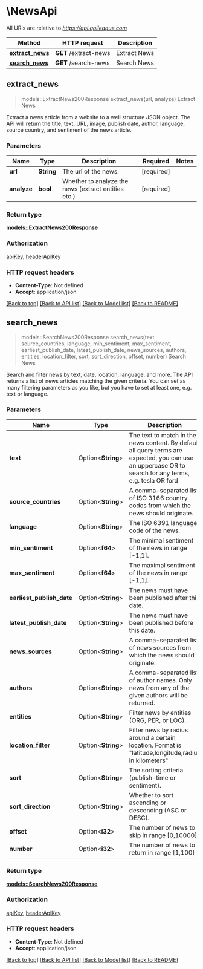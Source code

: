 # \NewsApi

All URIs are relative to *https://api.apileague.com*

Method | HTTP request | Description
------------- | ------------- | -------------
[**extract_news**](NewsApi.md#extract_news) | **GET** /extract-news | Extract News
[**search_news**](NewsApi.md#search_news) | **GET** /search-news | Search News



## extract_news

> models::ExtractNews200Response extract_news(url, analyze)
Extract News

Extract a news article from a website to a well structure JSON object. The API will return the title, text, URL, image, publish date, author, language, source country, and sentiment of the news article.

### Parameters


Name | Type | Description  | Required | Notes
------------- | ------------- | ------------- | ------------- | -------------
**url** | **String** | The url of the news. | [required] |
**analyze** | **bool** | Whether to analyze the news (extract entities etc.) | [required] |

### Return type

[**models::ExtractNews200Response**](extractNews_200_response.md)

### Authorization

[apiKey](../README.md#apiKey), [headerApiKey](../README.md#headerApiKey)

### HTTP request headers

- **Content-Type**: Not defined
- **Accept**: application/json

[[Back to top]](#) [[Back to API list]](../README.md#documentation-for-api-endpoints) [[Back to Model list]](../README.md#documentation-for-models) [[Back to README]](../README.md)


## search_news

> models::SearchNews200Response search_news(text, source_countries, language, min_sentiment, max_sentiment, earliest_publish_date, latest_publish_date, news_sources, authors, entities, location_filter, sort, sort_direction, offset, number)
Search News

Search and filter news by text, date, location, language, and more. The API returns a list of news articles matching the given criteria. You can set as many filtering parameters as you like, but you have to set at least one, e.g. text or language.

### Parameters


Name | Type | Description  | Required | Notes
------------- | ------------- | ------------- | ------------- | -------------
**text** | Option<**String**> | The text to match in the news content. By default all query terms are expected, you can use an uppercase OR to search for any terms, e.g. tesla OR ford |  |
**source_countries** | Option<**String**> | A comma-separated list of ISO 3166 country codes from which the news should originate. |  |
**language** | Option<**String**> | The ISO 6391 language code of the news. |  |
**min_sentiment** | Option<**f64**> | The minimal sentiment of the news in range [-1,1]. |  |
**max_sentiment** | Option<**f64**> | The maximal sentiment of the news in range [-1,1]. |  |
**earliest_publish_date** | Option<**String**> | The news must have been published after this date. |  |
**latest_publish_date** | Option<**String**> | The news must have been published before this date. |  |
**news_sources** | Option<**String**> | A comma-separated list of news sources from which the news should originate. |  |
**authors** | Option<**String**> | A comma-separated list of author names. Only news from any of the given authors will be returned. |  |
**entities** | Option<**String**> | Filter news by entities (ORG, PER, or LOC). |  |
**location_filter** | Option<**String**> | Filter news by radius around a certain location. Format is \"latitude,longitude,radius in kilometers\" |  |
**sort** | Option<**String**> | The sorting criteria (publish-time or sentiment). |  |
**sort_direction** | Option<**String**> | Whether to sort ascending or descending (ASC or DESC). |  |
**offset** | Option<**i32**> | The number of news to skip in range [0,10000] |  |
**number** | Option<**i32**> | The number of news to return in range [1,100] |  |

### Return type

[**models::SearchNews200Response**](searchNews_200_response.md)

### Authorization

[apiKey](../README.md#apiKey), [headerApiKey](../README.md#headerApiKey)

### HTTP request headers

- **Content-Type**: Not defined
- **Accept**: application/json

[[Back to top]](#) [[Back to API list]](../README.md#documentation-for-api-endpoints) [[Back to Model list]](../README.md#documentation-for-models) [[Back to README]](../README.md)

